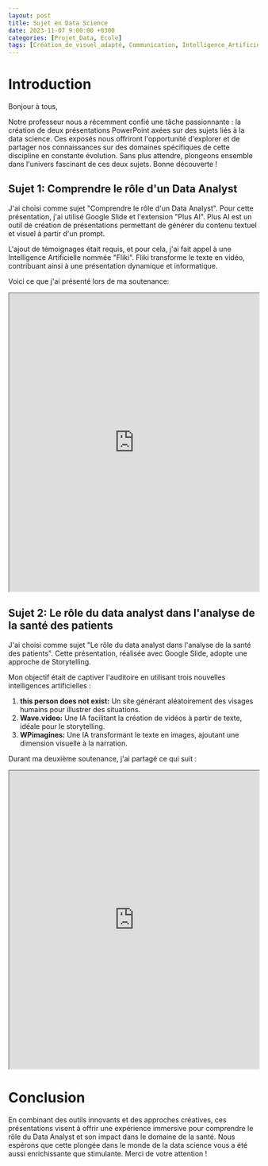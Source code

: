 ```yaml
---
layout: post
title: Sujet en Data Science
date: 2023-11-07 9:00:00 +0300
categories: [Projet_Data, Ecole]
tags: [Création_de_visuel_adapté, Communication, Intelligence_Artificielle, IA, Storytelling]
---
```


# Introduction

Bonjour à tous,

Notre professeur nous a récemment confié une tâche passionnante : la création de deux présentations PowerPoint axées sur des sujets liés à la data science. Ces exposés nous offriront l'opportunité d'explorer et de partager nos connaissances sur des domaines spécifiques de cette discipline en constante évolution. Sans plus attendre, plongeons ensemble dans l'univers fascinant de ces deux sujets. Bonne découverte !

## Sujet 1: Comprendre le rôle d'un Data Analyst

J'ai choisi comme sujet "Comprendre le rôle d'un Data Analyst". Pour cette présentation, j'ai utilisé Google Slide et l'extension "Plus AI". Plus AI est un outil de création de présentations permettant de générer du contenu textuel et visuel à partir d'un prompt.

L'ajout de témoignages était requis, et pour cela, j'ai fait appel à une Intelligence Artificielle nommée "Fliki". Fliki transforme le texte en vidéo, contribuant ainsi à une présentation dynamique et informatique.

Voici ce que j'ai présenté lors de ma soutenance:

<iframe src="https://drive.google.com/file/d/1cICkmDoNqa9cDwV3qRPPEPtq224K8_kONfirSyYv0pk/preview" width="100%" height="600px"></iframe>

## Sujet 2: Le rôle du data analyst dans l'analyse de la santé des patients

J'ai choisi comme sujet "Le rôle du data analyst dans l'analyse de la santé des patients". Cette présentation, réalisée avec Google Slide, adopte une approche de Storytelling.

Mon objectif était de captiver l'auditoire en utilisant trois nouvelles intelligences artificielles :

1. **this person does not exist:** Un site générant aléatoirement des visages humains pour illustrer des situations.
2. **Wave.video:** Une IA facilitant la création de vidéos à partir de texte, idéale pour le storytelling.
3. **WPimagines:** Une IA transformant le texte en images, ajoutant une dimension visuelle à la narration.

Durant ma deuxième soutenance, j'ai partagé ce qui suit :

<iframe src="https://drive.google.com/file/d/1j6eBOcRuelhb-cwo4Bjjhk_Gf-g0ckNUsIU-pqWCmh0/preview" width="100%" height="600px"></iframe>

# Conclusion

En combinant des outils innovants et des approches créatives, ces présentations visent à offrir une expérience immersive pour comprendre le rôle du Data Analyst et son impact dans le domaine de la santé. Nous espérons que cette plongée dans le monde de la data science vous a été aussi enrichissante que stimulante. Merci de votre attention !